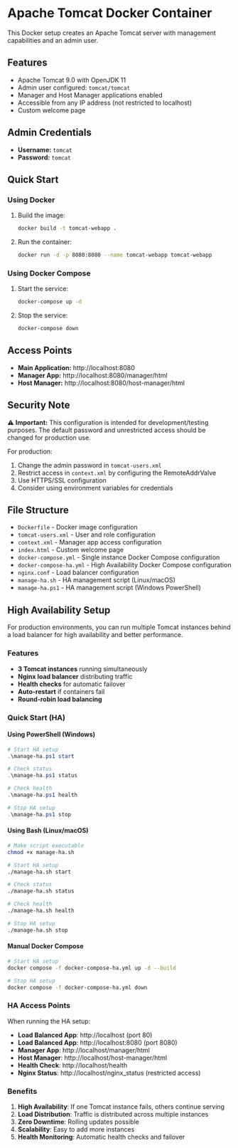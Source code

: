 # Apache Tomcat Docker Container

This Docker setup creates an Apache Tomcat server with management capabilities and an admin user.

## Features

- Apache Tomcat 9.0 with OpenJDK 11
- Admin user configured: `tomcat/tomcat`
- Manager and Host Manager applications enabled
- Accessible from any IP address (not restricted to localhost)
- Custom welcome page

## Admin Credentials

- **Username:** `tomcat`
- **Password:** `tomcat`

## Quick Start

### Using Docker

1. Build the image:
   ```bash
   docker build -t tomcat-webapp .
   ```

2. Run the container:
   ```bash
   docker run -d -p 8080:8080 --name tomcat-webapp tomcat-webapp
   ```

### Using Docker Compose

1. Start the service:
   ```bash
   docker-compose up -d
   ```

2. Stop the service:
   ```bash
   docker-compose down
   ```

## Access Points

- **Main Application:** http://localhost:8080
- **Manager App:** http://localhost:8080/manager/html
- **Host Manager:** http://localhost:8080/host-manager/html

## Security Note

⚠️ **Important:** This configuration is intended for development/testing purposes. The default password and unrestricted access should be changed for production use.

For production:
1. Change the admin password in `tomcat-users.xml`
2. Restrict access in `context.xml` by configuring the RemoteAddrValve
3. Use HTTPS/SSL configuration
4. Consider using environment variables for credentials

## File Structure

- `Dockerfile` - Docker image configuration
- `tomcat-users.xml` - User and role configuration
- `context.xml` - Manager app access configuration
- `index.html` - Custom welcome page
- `docker-compose.yml` - Single instance Docker Compose configuration
- `docker-compose-ha.yml` - High Availability Docker Compose configuration
- `nginx.conf` - Load balancer configuration
- `manage-ha.sh` - HA management script (Linux/macOS)
- `manage-ha.ps1` - HA management script (Windows PowerShell)

## High Availability Setup

For production environments, you can run multiple Tomcat instances behind a load balancer for high availability and better performance.

### Features

- **3 Tomcat instances** running simultaneously
- **Nginx load balancer** distributing traffic
- **Health checks** for automatic failover
- **Auto-restart** if containers fail
- **Round-robin load balancing**

### Quick Start (HA)

#### Using PowerShell (Windows)
```powershell
# Start HA setup
.\manage-ha.ps1 start

# Check status
.\manage-ha.ps1 status

# Check health
.\manage-ha.ps1 health

# Stop HA setup
.\manage-ha.ps1 stop
```

#### Using Bash (Linux/macOS)
```bash
# Make script executable
chmod +x manage-ha.sh

# Start HA setup
./manage-ha.sh start

# Check status
./manage-ha.sh status

# Check health
./manage-ha.sh health

# Stop HA setup
./manage-ha.sh stop
```

#### Manual Docker Compose
```bash
# Start HA setup
docker compose -f docker-compose-ha.yml up -d --build

# Stop HA setup
docker compose -f docker-compose-ha.yml down
```

### HA Access Points

When running the HA setup:

- **Load Balanced App**: http://localhost (port 80)
- **Load Balanced App**: http://localhost:8080 (port 8080)
- **Manager App**: http://localhost/manager/html
- **Host Manager**: http://localhost/host-manager/html
- **Health Check**: http://localhost/health
- **Nginx Status**: http://localhost/nginx_status (restricted access)

### Benefits

1. **High Availability**: If one Tomcat instance fails, others continue serving
2. **Load Distribution**: Traffic is distributed across multiple instances
3. **Zero Downtime**: Rolling updates possible
4. **Scalability**: Easy to add more instances
5. **Health Monitoring**: Automatic health checks and failover

